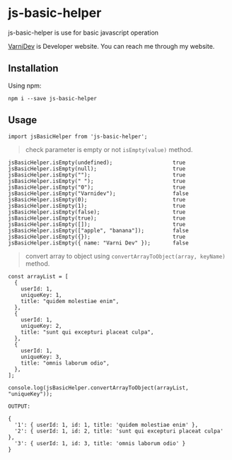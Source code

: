 # js-basic-helper

js-basic-helper is use for basic javascript operation

[VarniDev](https://www.varnidev.com) is Developer website. You can reach me through my website.

## Installation

Using npm:

```
npm i --save js-basic-helper
```

## Usage

```
import jsBasicHelper from 'js-basic-helper';
```

> check parameter is empty or not `isEmpty(value)` method.

```
jsBasicHelper.isEmpty(undefined);                   true
jsBasicHelper.isEmpty(null);                        true
jsBasicHelper.isEmpty("");                          true
jsBasicHelper.isEmpty(" ");                         true
jsBasicHelper.isEmpty("0");                         true
jsBasicHelper.isEmpty("Varnidev");                  false
jsBasicHelper.isEmpty(0);                           true
jsBasicHelper.isEmpty(1);                           true
jsBasicHelper.isEmpty(false);                       true
jsBasicHelper.isEmpty(true);                        true
jsBasicHelper.isEmpty([]);                          true
jsBasicHelper.isEmpty(["apple", "banana"]);         false
jsBasicHelper.isEmpty({});                          true
jsBasicHelper.isEmpty({ name: "Varni Dev" });       false
```

> convert array to object using `convertArrayToObject(array, keyName)` method.

```
const arrayList = [
  {
    userId: 1,
    uniqueKey: 1,
    title: "quidem molestiae enim",
  },
  {
    userId: 1,
    uniqueKey: 2,
    title: "sunt qui excepturi placeat culpa",
  },
  {
    userId: 1,
    uniqueKey: 3,
    title: "omnis laborum odio",
  },
];

console.log(jsBasicHelper.convertArrayToObject(arrayList, "uniqueKey"));

OUTPUT:

{
  '1': { userId: 1, id: 1, title: 'quidem molestiae enim' },
  '2': { userId: 1, id: 2, title: 'sunt qui excepturi placeat culpa' },
  '3': { userId: 1, id: 3, title: 'omnis laborum odio' }
}
```